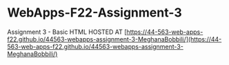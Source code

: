 # WebApps-F22-Assignment-3
Assignment 3 - Basic HTML
HOSTED AT [https://44-563-web-apps-f22.github.io/44563-webapps-assignment-3-MeghanaBobbili/](https://44-563-web-apps-f22.github.io/44563-webapps-assignment-3-MeghanaBobbili/)